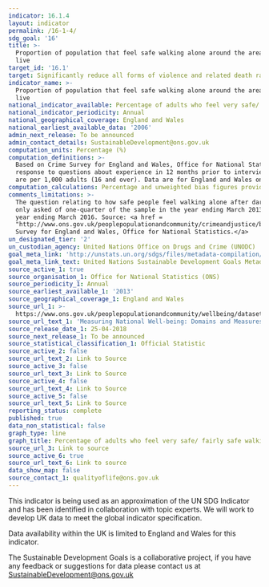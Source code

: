 ```yaml
---
indicator: 16.1.4
layout: indicator
permalink: /16-1-4/
sdg_goal: '16'
title: >-
  Proportion of population that feel safe walking alone around the area they
  live
target_id: '16.1'
target: Significantly reduce all forms of violence and related death rates everywhere
indicator_name: >-
  Proportion of population that feel safe walking alone around the area they
  live
national_indicator_available: Percentage of adults who feel very safe/ fairly safe walking alone after dark
national_indicator_periodicity: Annual
national_geographical_coverage: England and Wales
national_earliest_available_data: '2006'
admin_next_release: To be announced
admin_contact_details: SustainableDevelopment@ons.gov.uk
computation_units: Percentage (%)
computation_definitions: >-
  Based on Crime Survey for England and Wales, Office for National Statistics,
  response to questions about experience in 12 months prior to interview. Rates
  are per 1,000 adults (16 and over). Data are for England and Wales only.
computation_calculations: Percentage and unweighted bias figures provided by source.
comments_limitations: >-
  The question relating to how safe people feel walking alone after dark was
  only asked of one-quarter of the sample in the year ending March 2013 to the
  year ending March 2016. Source: <a href =
  "http://www.ons.gov.uk/peoplepopulationandcommunity/crimeandjustice/bulletins/crimeinenglandandwales/yearendingmar2016">Crime
  Survey for England and Wales, Office for National Statistics.</a>  
un_designated_tier: '2'
un_custodian_agency: United Nations Office on Drugs and Crime (UNODC)
goal_meta_link: 'http://unstats.un.org/sdgs/files/metadata-compilation/Metadata-Goal-16.pdf'
goal_meta_link_text: United Nations Sustainable Development Goals Metadata (PDF 213 KB)
source_active_1: true
source_organisation_1: Office for National Statistics (ONS)
source_periodicity_1: Annual
source_earliest_available_1: '2013'
source_geographical_coverage_1: England and Wales
source_url_1: >-
  https://www.ons.gov.uk/peoplepopulationandcommunity/wellbeing/datasets/measuringnationalwellbeingdomainsandmeasures
source_url_text_1: 'Measuring National Well-being: Domains and Measures'
source_release_date_1: 25-04-2018
source_next_release_1: To be announced
source_statistical_classification_1: Official Statistic
source_active_2: false
source_url_text_2: Link to Source
source_active_3: false
source_url_text_3: Link to Source
source_active_4: false
source_url_text_4: Link to Source
source_active_5: false
source_url_text_5: Link to Source
reporting_status: complete
published: true
data_non_statistical: false
graph_type: line
graph_title: Percentage of adults who feel very safe/ fairly safe walking alone after dark
source_url_3: Link to source
source_active_6: true
source_url_text_6: Link to source
data_show_map: false
source_contact_1: qualityoflife@ons.gov.uk
---
```

This indicator is being used as an approximation of the UN SDG Indicator and has been identified in collaboration with topic experts. We will work to develop UK data to meet the global indicator specification.
  
Data availability within the UK is limited to England and Wales for this indicator.
  
The Sustainable Development Goals is a collaborative project, if you have any feedback or suggestions for data please contact us at <SustainableDevelopment@ons.gov.uk>
